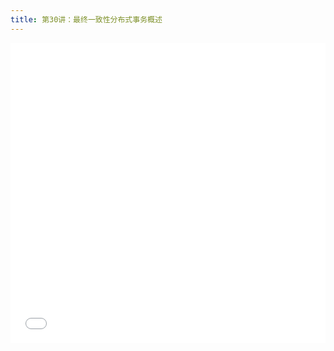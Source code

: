 ```yaml
---
title: 第30讲：最终一致性分布式事务概述
---
```


<iframe src="//player.bilibili.com/player.html?aid=746485142&bvid=BV1ar4y1f7NT&cid=1279223366&p=1" scrolling="no" border="0" frameborder="no" framespacing="0" allowfullscreen="true" width="100%" height="480"> </iframe>